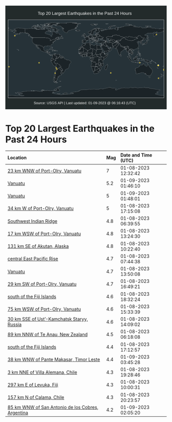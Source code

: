![Map](./map.png)

# Top 20 Largest Earthquakes in the Past 24 Hours

| Location | Mag | Date and Time (UTC) |
|:---|:---|:---|
| [23 km WNW of Port-Olry, Vanuatu](https://earthquake.usgs.gov/earthquakes/eventpage/us7000j2yw) | 7 | 01-08-2023 12:32:42 |
| [Vanuatu](https://earthquake.usgs.gov/earthquakes/eventpage/us7000j31q) | 5.2 | 01-09-2023 01:46:10 |
| [Vanuatu](https://earthquake.usgs.gov/earthquakes/eventpage/us7000j31r) | 5 | 01-09-2023 01:48:01 |
| [34 km W of Port-Olry, Vanuatu](https://earthquake.usgs.gov/earthquakes/eventpage/us7000j30e) | 5 | 01-08-2023 17:15:08 |
| [Southwest Indian Ridge](https://earthquake.usgs.gov/earthquakes/eventpage/us7000j2x7) | 4.8 | 01-08-2023 06:39:55 |
| [17 km WSW of Port-Olry, Vanuatu](https://earthquake.usgs.gov/earthquakes/eventpage/us7000j2ze) | 4.8 | 01-08-2023 13:24:30 |
| [131 km SE of Akutan, Alaska](https://earthquake.usgs.gov/earthquakes/eventpage/us7000j2yf) | 4.8 | 01-08-2023 10:22:40 |
| [central East Pacific Rise](https://earthquake.usgs.gov/earthquakes/eventpage/us7000j2xu) | 4.7 | 01-08-2023 07:44:38 |
| [Vanuatu](https://earthquake.usgs.gov/earthquakes/eventpage/us7000j2zj) | 4.7 | 01-08-2023 13:50:08 |
| [29 km SW of Port-Olry, Vanuatu](https://earthquake.usgs.gov/earthquakes/eventpage/us7000j305) | 4.7 | 01-08-2023 16:49:21 |
| [south of the Fiji Islands](https://earthquake.usgs.gov/earthquakes/eventpage/us7000j30q) | 4.6 | 01-08-2023 18:32:24 |
| [75 km WSW of Port-Olry, Vanuatu](https://earthquake.usgs.gov/earthquakes/eventpage/us7000j2zt) | 4.6 | 01-08-2023 15:33:39 |
| [30 km SSE of Ust’-Kamchatsk Staryy, Russia](https://earthquake.usgs.gov/earthquakes/eventpage/us7000j2zp) | 4.6 | 01-08-2023 14:09:02 |
| [89 km NNW of Te Anau, New Zealand](https://earthquake.usgs.gov/earthquakes/eventpage/us7000j2wz) | 4.5 | 01-08-2023 06:18:08 |
| [south of the Fiji Islands](https://earthquake.usgs.gov/earthquakes/eventpage/us7000j309) | 4.4 | 01-08-2023 17:12:57 |
| [38 km WNW of Pante Makasar, Timor Leste](https://earthquake.usgs.gov/earthquakes/eventpage/us7000j325) | 4.4 | 01-09-2023 03:45:28 |
| [3 km NNE of Villa Alemana, Chile](https://earthquake.usgs.gov/earthquakes/eventpage/us7000j30u) | 4.3 | 01-08-2023 19:28:46 |
| [297 km E of Levuka, Fiji](https://earthquake.usgs.gov/earthquakes/eventpage/us7000j2yb) | 4.3 | 01-08-2023 10:00:31 |
| [157 km N of Calama, Chile](https://earthquake.usgs.gov/earthquakes/eventpage/us7000j314) | 4.3 | 01-08-2023 20:23:57 |
| [85 km WNW of San Antonio de los Cobres, Argentina](https://earthquake.usgs.gov/earthquakes/eventpage/us7000j31u) | 4.2 | 01-09-2023 02:05:20 |
